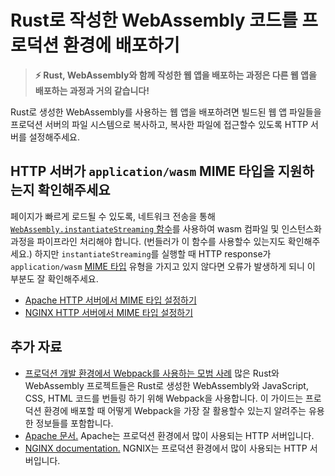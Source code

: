 # Rust로 작성한 WebAssembly 코드를 프로덕션 환경에 배포하기

> **⚡ Rust, WebAssembly와 함께 작성한 웹 앱을 배포하는 과정은 다른 웹 앱을 배포하는 과정과 거의 같습니다!**

Rust로 생성한 WebAssembly를 사용하는 웹 앱을 배포하려면 빌드된 웹 앱 파일들을 프로덕션 서버의 파일 시스템으로 복사하고, 복사한 파일에 접근할수 있도록 HTTP 서버를 설정해주세요.

## HTTP 서버가 `application/wasm` MIME 타입을 지원하는지 확인해주세요

페이지가 빠르게 로드될 수 있도록, 네트워크 전송을 통해 [`WebAssembly.instantiateStreaming` 함수][instantiateStreaming]를 사용하여 wasm 컴파일 및 인스턴스화 과정을 파이프라인 처리해야 합니다. (번들러가 이 함수를 사용할수 있는지도 확인해주세요.) 하지만 `instantiateStreaming`를 실행할 때 HTTP response가 `application/wasm` [MIME 타입][MIME type] 유형을 가지고 있지 않다면 오류가 발생하게 되니 이 부분도 잘 확인해주세요.

* [Apache HTTP 서버에서 MIME 타입 설정하기][apache-mime]
* [NGINX HTTP 서버에서 MIME 타입 설정하기][nginx-mime]

[instantiateStreaming]: https://developer.mozilla.org/en-US/docs/Web/JavaScript/Reference/Global_Objects/WebAssembly/instantiateStreaming
[MIME type]: https://developer.mozilla.org/en-US/docs/Web/HTTP/Basics_of_HTTP/MIME_types
[apache-mime]: https://httpd.apache.org/docs/2.4/mod/mod_mime.html#addtype
[nginx-mime]: https://nginx.org/en/docs/http/ngx_http_core_module.html#types

## 추가 자료

* [프로덕션 개발 환경에서 Webpack를 사용하는 모범 사례][webpack-prod] 많은 Rust와 WebAssembly 프로젝트들은 Rust로 생성한 WebAssembly와 JavaScript, CSS, HTML 코드를 번들링 하기 위해 Webpack을 사용합니다. 이 가이드는 프로덕션 환경에 배포할 때 어떻게 Webpack을 가장 잘 활용할수 있는지 알려주는 유용한 정보들를 포함합니다.
* [Apache 문서.][apache] Apache는 프로덕션 환경에서 많이 사용되는 HTTP 서버입니다.
* [NGINX documentation.][nginx] NGNIX는 프로덕션 환경에서 많이 사용되는 HTTP 서버입니다.

[webpack-prod]: https://webpack.js.org/guides/production/
[apache]: https://httpd.apache.org/docs/
[nginx]: https://docs.nginx.com/nginx/admin-guide/installing-nginx/installing-nginx-open-source/
